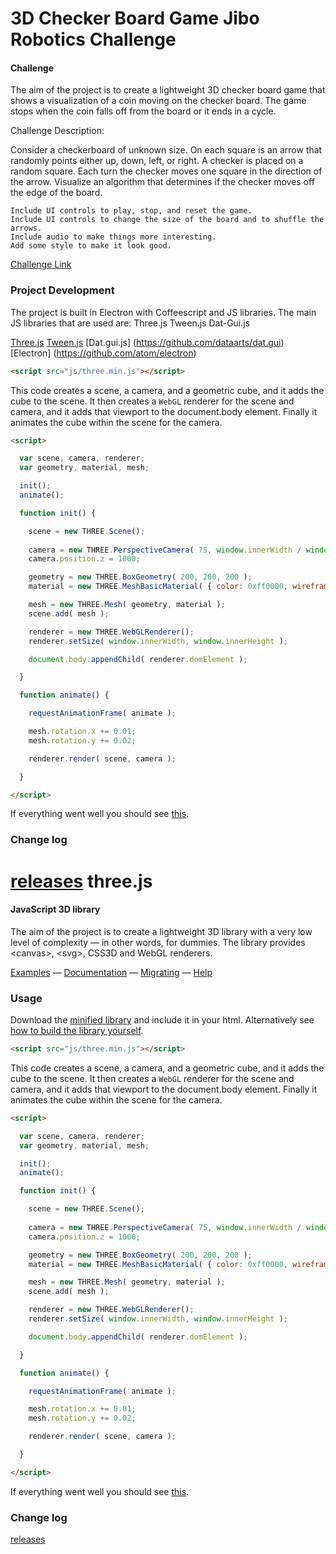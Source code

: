 3D Checker Board Game 
Jibo Robotics Challenge
========

#### Challenge ####

The aim of the project is to create a lightweight 3D checker board game that shows a visualization of a coin moving on the checker board.
The game stops when the coin falls off from the board or it ends in a cycle.

Challenge Description:

Consider a checkerboard of unknown size. On each square is an arrow that randomly points either up, down, left, or right. A checker is placed on a random square. Each turn the checker moves one square in the direction of the arrow. Visualize an algorithm that determines if the checker moves off the edge of the board.

    Include UI controls to play, stop, and reset the game.
    Include UI controls to change the size of the board and to shuffle the arrows.
    Include audio to make things more interesting.
    Add some style to make it look good.

[Challenge Link](https://github.com/golgobot/programming-challenge)

### Project Development ###

The project is built in Electron with Coffeescript and JS libraries.
The main JS libraries that are used are:
Three.js
Tween.js
Dat-Gui.js

[Three.js](https://github.com/mrdoob/three.js) [Tween.js](https://github.com/CreateJS/TweenJS) [Dat.gui.js] (https://github.com/dataarts/dat.gui)
[Electron] (https://github.com/atom/electron)

```html
<script src="js/three.min.js"></script>
```

This code creates a scene, a camera, and a geometric cube, and it adds the cube to the scene. It then creates a `WebGL` renderer for the scene and camera, and it adds that viewport to the document.body element. Finally it animates the cube within the scene for the camera.

```html
<script>

  var scene, camera, renderer;
  var geometry, material, mesh;

  init();
  animate();

  function init() {

    scene = new THREE.Scene();
    
    camera = new THREE.PerspectiveCamera( 75, window.innerWidth / window.innerHeight, 1, 10000 );
    camera.position.z = 1000;

    geometry = new THREE.BoxGeometry( 200, 200, 200 );
    material = new THREE.MeshBasicMaterial( { color: 0xff0000, wireframe: true } );

    mesh = new THREE.Mesh( geometry, material );
    scene.add( mesh );

    renderer = new THREE.WebGLRenderer();
    renderer.setSize( window.innerWidth, window.innerHeight );

    document.body.appendChild( renderer.domElement );

  }

  function animate() {

    requestAnimationFrame( animate );

    mesh.rotation.x += 0.01;
    mesh.rotation.y += 0.02;

    renderer.render( scene, camera );

  }

</script>
```
If everything went well you should see [this](http://jsfiddle.net/hfj7gm6t/).

### Change log ###

[releases](https://github.com/mrdoob/three.js/releases)
three.js
========

#### JavaScript 3D library ####

The aim of the project is to create a lightweight 3D library with a very low level of complexity — in other words, for dummies. The library provides &lt;canvas&gt;, &lt;svg&gt;, CSS3D and WebGL renderers.

[Examples](http://threejs.org/examples/) — [Documentation](http://threejs.org/docs/) — [Migrating](https://github.com/mrdoob/three.js/wiki/Migration) — [Help](http://stackoverflow.com/questions/tagged/three.js)


### Usage ###

Download the [minified library](http://threejs.org/build/three.min.js) and include it in your html.
Alternatively see [how to build the library yourself](https://github.com/mrdoob/three.js/wiki/build.py,-or-how-to-generate-a-compressed-Three.js-file).

```html
<script src="js/three.min.js"></script>
```

This code creates a scene, a camera, and a geometric cube, and it adds the cube to the scene. It then creates a `WebGL` renderer for the scene and camera, and it adds that viewport to the document.body element. Finally it animates the cube within the scene for the camera.

```html
<script>

  var scene, camera, renderer;
  var geometry, material, mesh;

  init();
  animate();

  function init() {

    scene = new THREE.Scene();
    
    camera = new THREE.PerspectiveCamera( 75, window.innerWidth / window.innerHeight, 1, 10000 );
    camera.position.z = 1000;

    geometry = new THREE.BoxGeometry( 200, 200, 200 );
    material = new THREE.MeshBasicMaterial( { color: 0xff0000, wireframe: true } );

    mesh = new THREE.Mesh( geometry, material );
    scene.add( mesh );

    renderer = new THREE.WebGLRenderer();
    renderer.setSize( window.innerWidth, window.innerHeight );

    document.body.appendChild( renderer.domElement );

  }

  function animate() {

    requestAnimationFrame( animate );

    mesh.rotation.x += 0.01;
    mesh.rotation.y += 0.02;

    renderer.render( scene, camera );

  }

</script>
```
If everything went well you should see [this](http://jsfiddle.net/hfj7gm6t/).

### Change log ###

[releases](https://github.com/mrdoob/three.js/releases)
